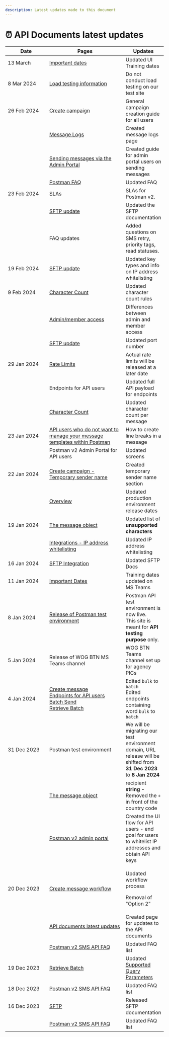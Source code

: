 ```yaml
---
description: Latest updates made to this document
---
```


# ⏰ API Documents latest updates



<table><thead><tr><th width="153">Date</th><th width="286">Pages</th><th>Updates</th></tr></thead><tbody><tr><td>13 March</td><td><a href="important-dates.md">Important dates</a></td><td>Updated UI Training dates</td></tr><tr><td>8 Mar 2024</td><td><a href="../postman-v2-admin-portal-for-api-users/sending-messages-via-postman-api.md#postman-test-site-limitations">Load testing information</a></td><td>Do not conduct load testing on our test site</td></tr><tr><td>26 Feb 2024</td><td><a href="../postman-v2-general-user-guide/create-campaign/">Create campaign</a></td><td>General campaign creation guide for all users</td></tr><tr><td></td><td><a href="../postman-v2-general-user-guide/message-logs.md">Message Logs</a></td><td>Created message logs page</td></tr><tr><td></td><td><a href="../sftp/sending-messages-via-sftp.md">Sending messages via the Admin Portal</a></td><td>Created guide for admin portal users on sending messages</td></tr><tr><td></td><td><a href="../faq/postman-v2-sms-api-faq/">Postman FAQ</a></td><td>Updated FAQ</td></tr><tr><td>23 Feb 2024</td><td><a href="https://app.gitbook.com/o/QLgaqqZYDEHNkRvAtT8a/s/l3mC1ibWq8HG4BKl4qlL/~/changes/71/postman-v2-api-docs/about-postman-v2/postman-v2-slas">SLAs</a></td><td>SLAs for Postman v2.</td></tr><tr><td></td><td><a href="https://postman-v2.guides.gov.sg/sftp/sftp-integration">SFTP update</a></td><td>Updated the SFTP documentation</td></tr><tr><td></td><td>FAQ updates</td><td>Added questions on SMS retry, priority tags, read statuses.</td></tr><tr><td>19 Feb 2024</td><td><a href="https://postman-v2.guides.gov.sg/sftp/sftp-integration">SFTP update</a></td><td>Updated key types and info on IP address whitelisting</td></tr><tr><td>9 Feb 2024</td><td><a href="https://postman-v2.guides.gov.sg/postman-v2-admin-portal-for-api-users/create-message#character-count">Character Count</a></td><td>Updated character count rules</td></tr><tr><td></td><td><a href="https://postman-v2.guides.gov.sg/postman-v2-admin-portal-for-api-users/campaign-settings#settings-members">Admin/member access</a></td><td>Differences between admin and member access</td></tr><tr><td></td><td><a href="https://postman-v2.guides.gov.sg/sftp/sftp-integration">SFTP update</a></td><td>Updated port number</td></tr><tr><td>29 Jan 2024</td><td><a href="../general-notes-for-api-users/rate-limits.md">Rate Limits</a></td><td>Actual rate limits will be released at a later date</td></tr><tr><td></td><td>Endpoints for API users</td><td>Updated full API payload for endpoints</td></tr><tr><td></td><td><a href="../postman-v2-admin-portal-for-api-users/sending-messages-via-postman-api.md#character-count">Character Count</a></td><td>Updated character count per message</td></tr><tr><td>23 Jan 2024</td><td><a href="../postman-v2-admin-portal-for-api-users/sending-messages-via-postman-api.md#api-users-who-do-not-want-to-manage-your-message-templates-within-postman">API users who do not want to manage your message templates within Postman</a></td><td>How to create line breaks in a message</td></tr><tr><td></td><td>Postman v2 Admin Portal for API users</td><td>Updated screens</td></tr><tr><td>22 Jan 2024</td><td><a href="../postman-v2-general-user-guide/create-campaign/#temporary-sender-name-mid-april-2024-to-launch">Create campaign - Temporary </a><a href="../postman-v2-general-user-guide/create-campaign/#temporary-sender-name-mid-april-2024-to-launch">sender name</a></td><td>Created temporary sender name section</td></tr><tr><td></td><td><a href="../general-notes-for-api-users/overview.md#production-environment-base-url">Overview</a></td><td>Updated production environment release dates</td></tr><tr><td>19 Jan 2024</td><td><a href="../endpoints-for-api-users/the-message-object.md">The message object</a></td><td>Updated list of <strong>unsupported characters</strong></td></tr><tr><td></td><td><a href="../postman-v2-admin-portal-for-api-users/campaign-settings.md#integrations-ip-address-whitelisting">Integrations - IP address whitelisting</a></td><td>Updated IP address whitelisting</td></tr><tr><td>16 Jan 2024</td><td><a href="../sftp/sftp-integration.md">SFTP Integration</a></td><td>Updated SFTP Docs</td></tr><tr><td>11 Jan 2024</td><td><a href="important-dates.md#wog-training-dates">Important Dates</a></td><td>Training dates updated on MS Teams</td></tr><tr><td>8 Jan 2024</td><td><a href="../#test-platform">Release of Postman test environment</a></td><td>Postman API test environment is now live. <br>This site is meant for <strong>API testing purpose</strong> only.</td></tr><tr><td>5 Jan 2024</td><td>Release of WOG BTN MS Teams channel</td><td>WOG BTN Teams channel set up for agency PICs</td></tr><tr><td>4 Jan 2024</td><td><a href="../postman-v2-admin-portal-for-api-users/sending-messages-via-postman-api.md">Create message</a><br><a href="broken-reference">Endpoints for API users</a><br><a href="../endpoints-for-api-users/batch-send.md">Batch Send</a><br><a href="../endpoints-for-api-users/retrieve-batch.md">Retrieve Batch</a></td><td>Edited <code>bulk</code> to <code>batch</code><br>Edited endpoints containing word <code>bulk</code> to <code>batch</code></td></tr><tr><td>31 Dec 2023</td><td>Postman test environment</td><td>We will be migrating our test environment domain, URL release will be shifted from <strong>31 Dec 2023</strong> to <strong>8 Jan 2024</strong></td></tr><tr><td></td><td><a href="../endpoints-for-api-users/the-message-object.md#attributes">The message object</a></td><td>recipient <strong>string -</strong> Removed the <code>+</code> in front of the country code</td></tr><tr><td></td><td><a href="../postman-v2-general-user-guide/logging-into-postman-v2.md">Postman v2 admin portal</a></td><td>Created the UI flow for API users - end goal for users to whitelist IP addresses and obtain API keys</td></tr><tr><td>20 Dec 2023</td><td><a href="../postman-v2-admin-portal-for-api-users/sending-messages-via-postman-api.md">Create message workflow</a></td><td><p>Updated workflow process</p><p>Removal of "Option 2"</p></td></tr><tr><td></td><td><a href="api-documents-latest-updates.md">API documents latest updates</a></td><td>Created page for updates to the API documents</td></tr><tr><td></td><td><a href="broken-reference">Postman v2 SMS API FAQ</a></td><td>Updated FAQ list</td></tr><tr><td>19 Dec 2023</td><td><a href="../endpoints-for-api-users/retrieve-batch.md">Retrieve Batch</a></td><td>Updated <a href="../endpoints-for-api-users/retrieve-batch.md#supported-query-parameters">Supported Query Parameters</a></td></tr><tr><td>18 Dec 2023</td><td><a href="broken-reference">Postman v2 SMS API FAQ</a></td><td>Updated FAQ list</td></tr><tr><td>16 Dec 2023</td><td><a href="broken-reference">SFTP</a></td><td>Released SFTP documentation</td></tr><tr><td></td><td><a href="broken-reference">Postman v2 SMS API FAQ</a></td><td>Updated FAQ list</td></tr></tbody></table>

